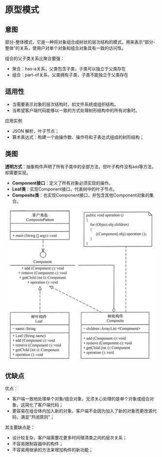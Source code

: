 # 原型模式

## 意图

部分-整体模式，它是一种将对象组合成树状的层次结构的模式，用来表示“部分-整体”的关系，使用户对单个对象和组合对象具有一致的访问性。

组合的父子类关系比聚合要强：

- 聚合：has-a关系，父类包含子类，子类可以独立于父类存在
- 组合：part-of关系，父类拥有子类，子类不能独立于父类存在

## 适用性

- 当需要表示对象的层次结构时，如文件系统或组织结构。
- 当希望客户端代码能够以一致的方式处理树形结构中的所有对象时。

应用实例

- JSON 解析，叶子节点；
- 算术表达式：构建一个由操作数、操作符和子表达式组成的树形结构；



## 类图

**透明方式**：抽象构件声明了所有子类中的全部方法，但叶子构件没有`Add`等方法，却需要实现。

- **Component接口**：定义了所有对象必须实现的操作。
- **Leaf类**：实现Component接口，代表树中的叶子节点。
- **Composite类**：也实现Component接口，并包含其他Component对象的集合。



<img src=".pics/composite/composite.png" alt="img" style="zoom:67%;" />



## 优缺点

优点：

- 客户端一致地处理单个对象/组合对象，无须关心处理的是单个对象或组合对象，这简化了客户端代码；
- 更容易在组合体内加入新的对象，客户端不会因为加入了新的对象而更改源代码，满足“开闭原则”；　　

其主要缺点是：

- 设计较复杂，客户端需要花更多时间理清类之间的层次关系；
- 不容易限制容器中的构件；
- 不容易用继承的方法来增加构件的新功能；